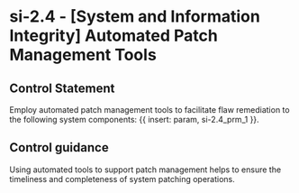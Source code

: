 # si-2.4 - \[System and Information Integrity\] Automated Patch Management Tools

## Control Statement

Employ automated patch management tools to facilitate flaw remediation to the following system components: {{ insert: param, si-2.4_prm_1 }}.

## Control guidance

Using automated tools to support patch management helps to ensure the timeliness and completeness of system patching operations.
